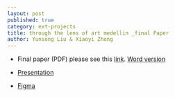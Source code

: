 ```yaml
---
layout: post
published: true
category: ext-projects
title: through the lens of art medellin _final Paper
author: Yunsong Liu & Xiaoyi Zhong
---
```

- Final paper (PDF) please see this [link](https://drive.google.com/file/d/1-ham1moeY_BxJpqEIzSgrKMXyhnUU2w5/view?usp=sharing).
[Word version](https://docs.google.com/document/d/1bEW6G3OBB78DelhdxZHmyFxbJ6jhBNk-hjpNmEJLy8c/edit?usp=sharing)

- [Presentation](https://docs.google.com/presentation/d/1o2RMiTyaeAWpB7rJMr1JaW-FtxwPJFLgavHAL_mBhmQ/edit?usp=sharing)

- [Figma](https://www.figma.com/file/dB6ouxLPhl0h6yboZUPQ1R/through-the-lens-of-art?node-id=1%3A57)
